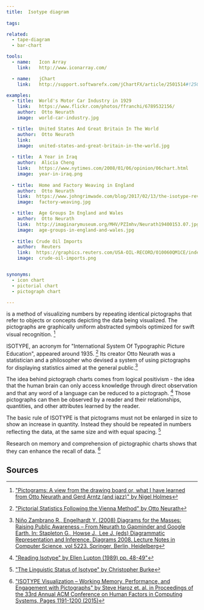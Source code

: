 ```yaml
---
title:  Isotype diagram
  
tags:

related:
  - tape-diagram
  - bar-chart

tools:
  - name:   Icon Array
    link:   http://www.iconarray.com/

  - name:   jChart
    link:   http://support.softwarefx.com/jChartFX/article/2501514#!2502352

examples:
  - title:  World's Motor Car Industry in 1929
    link:   https://www.flickr.com/photos/ffranchi/6789532156/
    author:  Otto Neurath
    image:  world-car-industry.jpg

  - title:  United States And Great Britain In The World
    author:  Otto Neurath 
    link:  
    image:  united-states-and-great-britain-in-the-world.jpg
    
  - title:  A Year in Iraq
    author:  Alicia Cheng
    link:   https://www.nytimes.com/2008/01/06/opinion/06chart.html
    image:  year-in-iraq.png
  
  - title:  Home and Factory Weaving in England
    author:  Otto Neurath 
    link:  https://www.johngrimwade.com/blog/2017/02/13/the-isotype-revolution/
    image:  factory-weaving.jpg

  - title:  Age Groups In England and Wales
    author:  Otto Neurath 
    link:  http://imaginarymuseum.org/MHV/PZImhv/Neurath19400153.07.jpg
    image:  age-groups-in-england-and-wales.jpg
  
  - title: Crude Oil Imports
    author:  Reuters
    link:  https://graphics.reuters.com/USA-OIL-RECORD/010060QM1CE/index.html
    image:  crude-oil-imports.png


synonyms:
  - icon chart
  - pictorial chart
  - pictograph chart

---
```


is a method of visualizing numbers by repeating identical pictographs that refer to objects or concepts depicting the data being visualized. The pictographs are graphically uniform abstracted symbols optimized for swift visual recognition. [^holmes]

<!--more-->
ISOTYPE, an acronym for "International System Of Typographic Picture Education", appeared around 1935. [^neurath] Its creator Otto Neurath was a statistician and a philosopher who devised a system of using pictographs for displaying statistics aimed at the general public.[^nino]

The idea behind pictograph charts comes from logical positivism - the idea that the human brain can only access knowledge through direct observation and that any word of a language can be reduced to a pictograph. [^lupton] Those pictographs can then be observed by a reader and their relationships, quantities, and other attributes learned by the reader.

The basic rule of ISOTYPE is that pictograms must not be enlarged in size to show an increase in
quantity. Instead they should be repeated in numbers reflecting the data, at the same size and with equal spacing. [^burke]

Research on memory and comprehension of pictographic charts shows that they can enhance the recall of data. [^haroz]

## Sources

[^holmes]:  ["Pictograms: A view from the drawing board or, what I have learned from Otto Neurath and Gerd Arntz (and jazz)" by Nigel Holmes](http://courses.washington.edu/art377/kcheng_2008/Pictograms_Nigel.pdf)
[^nino]: [Niño Zambrano R., Engelhardt Y. (2008) Diagrams for the Masses: Raising Public Awareness – From Neurath to Gapminder and Google Earth. In: Stapleton G., Howse J., Lee J. (eds) Diagrammatic Representation and Inference. Diagrams 2008. Lecture Notes in Computer Science, vol 5223. Springer, Berlin, Heidelberg](https://link.springer.com/chapter/10.1007/978-3-540-87730-1_26)
[^neurath]: ["Pictorial Statistics Following the Vienna Method" by Otto Neurath](https://www.mitpressjournals.org/doi/pdf/10.1162/ARTM_a_00169)
[^lupton]: ["Reading Isotype" by Ellen Lupton (1989) pp. 48-49"](https://www.jstor.org/stable/1511484)
[^haroz]:["ISOTYPE Visualization – Working Memory, Performance, and Engagement with Pictographs" by Steve Haroz et. al.  in Proceedings of the 33rd Annual ACM Conference on Human Factors in Computing Systems, Pages 1191-1200 (2015)](https://research.tableau.com/sites/default/files/Haroz_CHI_2015.pdf)
[^burke]: ["The Linguistic Status of Isotype" by Christopher Burke](http://wittgensteinrepository.org/agora-ontos/article/view/2189/2451)

